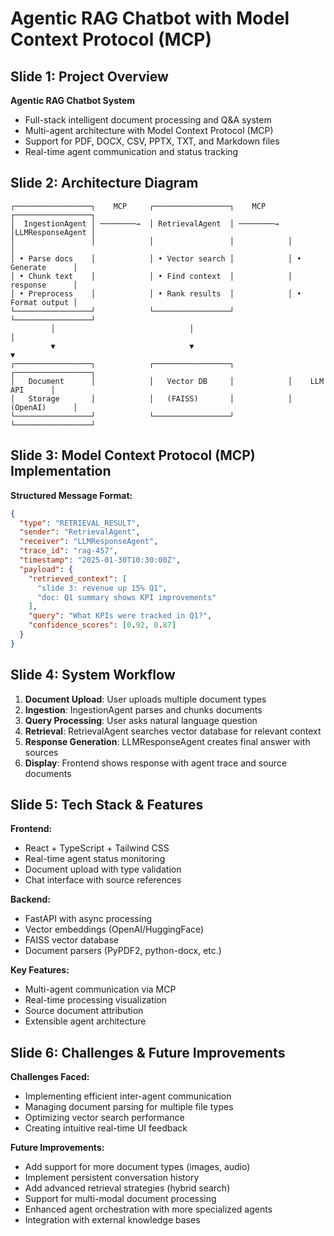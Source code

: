 # Agentic RAG Chatbot with Model Context Protocol (MCP)

## Slide 1: Project Overview
**Agentic RAG Chatbot System**
- Full-stack intelligent document processing and Q&A system
- Multi-agent architecture with Model Context Protocol (MCP)
- Support for PDF, DOCX, CSV, PPTX, TXT, and Markdown files
- Real-time agent communication and status tracking

## Slide 2: Architecture Diagram
```
┌─────────────────┐    MCP     ┌─────────────────┐    MCP     ┌─────────────────┐
│  IngestionAgent │ ────────→  │ RetrievalAgent  │ ────────→  │LLMResponseAgent │
│                 │            │                 │            │                 │
│ • Parse docs    │            │ • Vector search │            │ • Generate      │
│ • Chunk text    │            │ • Find context  │            │   response      │
│ • Preprocess    │            │ • Rank results  │            │ • Format output │
└─────────────────┘            └─────────────────┘            └─────────────────┘
         │                              │                              │
         ▼                              ▼                              ▼
┌─────────────────┐            ┌─────────────────┐            ┌─────────────────┐
│   Document      │            │   Vector DB     │            │    LLM API      │
│   Storage       │            │   (FAISS)       │            │   (OpenAI)      │
└─────────────────┘            └─────────────────┘            └─────────────────┘
```

## Slide 3: Model Context Protocol (MCP) Implementation
**Structured Message Format:**
```json
{
  "type": "RETRIEVAL_RESULT",
  "sender": "RetrievalAgent", 
  "receiver": "LLMResponseAgent",
  "trace_id": "rag-457",
  "timestamp": "2025-01-30T10:30:00Z",
  "payload": {
    "retrieved_context": [
      "slide 3: revenue up 15% Q1",
      "doc: Q1 summary shows KPI improvements"
    ],
    "query": "What KPIs were tracked in Q1?",
    "confidence_scores": [0.92, 0.87]
  }
}
```

## Slide 4: System Workflow
1. **Document Upload**: User uploads multiple document types
2. **Ingestion**: IngestionAgent parses and chunks documents
3. **Query Processing**: User asks natural language question
4. **Retrieval**: RetrievalAgent searches vector database for relevant context
5. **Response Generation**: LLMResponseAgent creates final answer with sources
6. **Display**: Frontend shows response with agent trace and source documents

## Slide 5: Tech Stack & Features
**Frontend:**
- React + TypeScript + Tailwind CSS
- Real-time agent status monitoring
- Document upload with type validation
- Chat interface with source references

**Backend:**
- FastAPI with async processing
- Vector embeddings (OpenAI/HuggingFace)
- FAISS vector database
- Document parsers (PyPDF2, python-docx, etc.)

**Key Features:**
- Multi-agent communication via MCP
- Real-time processing visualization
- Source document attribution
- Extensible agent architecture

## Slide 6: Challenges & Future Improvements

**Challenges Faced:**
- Implementing efficient inter-agent communication
- Managing document parsing for multiple file types
- Optimizing vector search performance
- Creating intuitive real-time UI feedback

**Future Improvements:**
- Add support for more document types (images, audio)
- Implement persistent conversation history
- Add advanced retrieval strategies (hybrid search)
- Support for multi-modal document processing
- Enhanced agent orchestration with more specialized agents
- Integration with external knowledge bases